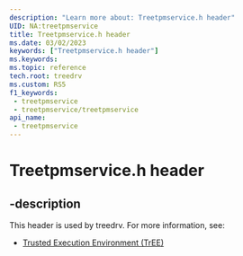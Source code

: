 ```yaml
---
description: "Learn more about: Treetpmservice.h header"
UID: NA:treetpmservice
title: Treetpmservice.h header
ms.date: 03/02/2023
keywords: ["Treetpmservice.h header"]
ms.keywords: 
ms.topic: reference
tech.root: treedrv
ms.custom: RS5
f1_keywords:
 - treetpmservice
 - treetpmservice/treetpmservice
api_name:
 - treetpmservice
---
```


# Treetpmservice.h header

## -description

This header is used by treedrv. For more information, see:

- [Trusted Execution Environment (TrEE)](../_treedrv/index.md)
